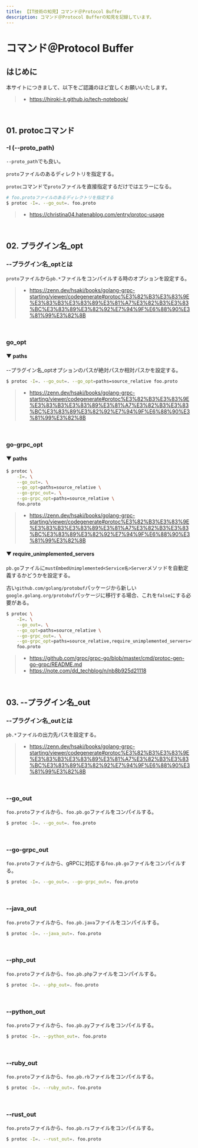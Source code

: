 ```yaml
---
title: 【IT技術の知見】コマンド＠Protocol Buffer
description: コマンド＠Protocol Bufferの知見を記録しています。
---
```


# コマンド＠Protocol Buffer

## はじめに

本サイトにつきまして、以下をご認識のほど宜しくお願いいたします。

> - https://hiroki-it.github.io/tech-notebook/

<br>

## 01. protocコマンド

### -I (--proto_path)

`--proto_path`でも良い。

`proto`ファイルのあるディレクトリを指定する。

`protoc`コマンドで`proto`ファイルを直接指定するだけではエラーになる。

```bash
# foo.protoファイルのあるディレクトリを指定する
$ protoc -I=. --go_out=. foo.proto
```

> - https://christina04.hatenablog.com/entry/protoc-usage

<br>

## 02. プラグイン名\_opt

### --プラグイン名\_optとは

`proto`ファイルから`pb.*`ファイルをコンパイルする時のオプションを設定する。

> - https://zenn.dev/hsaki/books/golang-grpc-starting/viewer/codegenerate#protoc%E3%82%B3%E3%83%9E%E3%83%B3%E3%83%89%E3%81%A7%E3%82%B3%E3%83%BC%E3%83%89%E3%82%92%E7%94%9F%E6%88%90%E3%81%99%E3%82%8B

<br>

### go_opt

#### ▼ paths

--プラグイン名\_optオプションのパスが絶対パスか相対パスかを設定する。

```bash
$ protoc -I=. --go_out=. --go_opt=paths=source_relative foo.proto
```

> - https://zenn.dev/hsaki/books/golang-grpc-starting/viewer/codegenerate#protoc%E3%82%B3%E3%83%9E%E3%83%B3%E3%83%89%E3%81%A7%E3%82%B3%E3%83%BC%E3%83%89%E3%82%92%E7%94%9F%E6%88%90%E3%81%99%E3%82%8B

<br>

### go-grpc_opt

#### ▼ paths

```bash
$ protoc \
    -I=. \
    --go_out=. \
    --go_opt=paths=source_relative \
    --go-grpc_out=. \
    --go-grpc_opt=paths=source_relative \
    foo.proto
```

> - https://zenn.dev/hsaki/books/golang-grpc-starting/viewer/codegenerate#protoc%E3%82%B3%E3%83%9E%E3%83%B3%E3%83%89%E3%81%A7%E3%82%B3%E3%83%BC%E3%83%89%E3%82%92%E7%94%9F%E6%88%90%E3%81%99%E3%82%8B

#### ▼ require_unimplemented_servers

`pb.go`ファイルに`mustEmbedUnimplemented<Service名>Server`メソッドを自動定義するかどうかを設定する。

古い`github.com/golang/protobuf`パッケージから新しい`google.golang.org/protobuf`パッケージに移行する場合、これを`false`にする必要がある。

```bash
$ protoc \
    -I=. \
    --go_out=. \
    --go_opt=paths=source_relative \
    --go-grpc_out=. \
    --go-grpc_opt=paths=source_relative,require_unimplemented_servers=false \
    foo.proto
```

> - https://github.com/grpc/grpc-go/blob/master/cmd/protoc-gen-go-grpc/README.md
> - https://note.com/dd_techblog/n/nb8b925d21118

<br>

## 03. --プラグイン名\_out

### --プラグイン名\_outとは

`pb.*`ファイルの出力先パスを設定する。

> - https://zenn.dev/hsaki/books/golang-grpc-starting/viewer/codegenerate#protoc%E3%82%B3%E3%83%9E%E3%83%B3%E3%83%89%E3%81%A7%E3%82%B3%E3%83%BC%E3%83%89%E3%82%92%E7%94%9F%E6%88%90%E3%81%99%E3%82%8B

<br>

### --go_out

`foo.proto`ファイルから、`foo.pb.go`ファイルをコンパイルする。

```bash
$ protoc -I=. --go_out=. foo.proto
```

<br>

### --go-grpc_out

`foo.proto`ファイルから、gRPCに対応する`foo.pb.go`ファイルをコンパイルする。

```bash
$ protoc -I=. --go_out=. --go-grpc_out=. foo.proto
```

<br>

### --java_out

`foo.proto`ファイルから、`foo.pb.java`ファイルをコンパイルする。

```bash
$ protoc -I=. --java_out=. foo.proto
```

<br>

### --php_out

`foo.proto`ファイルから、`foo.pb.php`ファイルをコンパイルする。

```bash
$ protoc -I=. --php_out=. foo.proto
```

<br>

### --python_out

`foo.proto`ファイルから、`foo.pb.py`ファイルをコンパイルする。

```bash
$ protoc -I=. --python_out=. foo.proto
```

<br>

### --ruby_out

`foo.proto`ファイルから、`foo.pb.rb`ファイルをコンパイルする。

```bash
$ protoc -I=. --ruby_out=. foo.proto
```

<br>

### --rust_out

`foo.proto`ファイルから、`foo.pb.rs`ファイルをコンパイルする。

```bash
$ protoc -I=. --rust_out=. foo.proto
```

<br>
